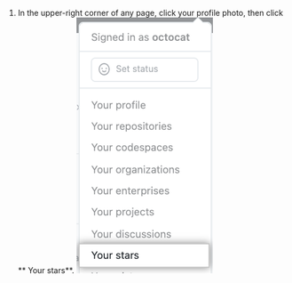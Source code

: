 1. In the upper-right corner of any page, click your profile photo, then click ** Your stars**. ![Screenshot of stars option in a dropdown menu](/assets/images/help/stars/navigate-to-stars-page.png)
